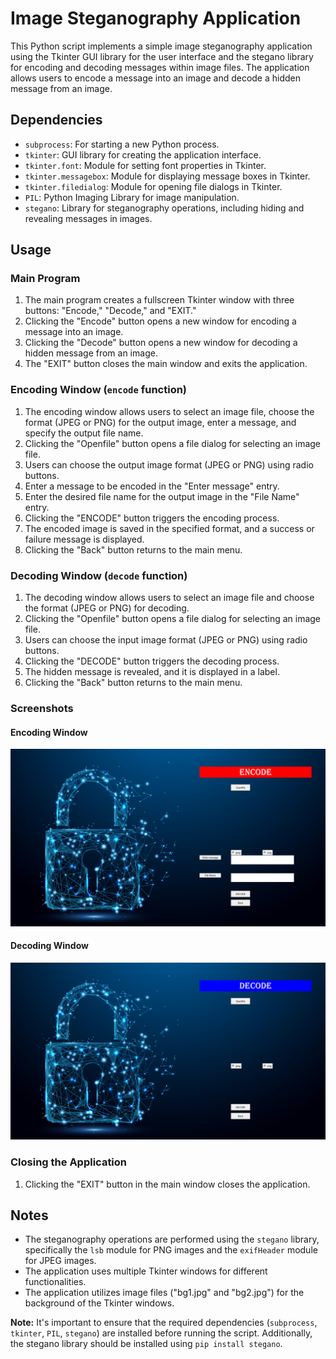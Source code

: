 # Image Steganography Application

This Python script implements a simple image steganography application using the Tkinter GUI library for the user interface and the stegano library for encoding and decoding messages within image files. The application allows users to encode a message into an image and decode a hidden message from an image.

## Dependencies

- `subprocess`: For starting a new Python process.
- `tkinter`: GUI library for creating the application interface.
- `tkinter.font`: Module for setting font properties in Tkinter.
- `tkinter.messagebox`: Module for displaying message boxes in Tkinter.
- `tkinter.filedialog`: Module for opening file dialogs in Tkinter.
- `PIL`: Python Imaging Library for image manipulation.
- `stegano`: Library for steganography operations, including hiding and revealing messages in images.

## Usage

### Main Program

1. The main program creates a fullscreen Tkinter window with three buttons: "Encode," "Decode," and "EXIT."
2. Clicking the "Encode" button opens a new window for encoding a message into an image.
3. Clicking the "Decode" button opens a new window for decoding a hidden message from an image.
4. The "EXIT" button closes the main window and exits the application.

### Encoding Window (`encode` function)

1. The encoding window allows users to select an image file, choose the format (JPEG or PNG) for the output image, enter a message, and specify the output file name.
2. Clicking the "Openfile" button opens a file dialog for selecting an image file.
3. Users can choose the output image format (JPEG or PNG) using radio buttons.
4. Enter a message to be encoded in the "Enter message" entry.
5. Enter the desired file name for the output image in the "File Name" entry.
6. Clicking the "ENCODE" button triggers the encoding process.
7. The encoded image is saved in the specified format, and a success or failure message is displayed.
8. Clicking the "Back" button returns to the main menu.

### Decoding Window (`decode` function)

1. The decoding window allows users to select an image file and choose the format (JPEG or PNG) for decoding.
2. Clicking the "Openfile" button opens a file dialog for selecting an image file.
3. Users can choose the input image format (JPEG or PNG) using radio buttons.
4. Clicking the "DECODE" button triggers the decoding process.
5. The hidden message is revealed, and it is displayed in a label.
6. Clicking the "Back" button returns to the main menu.

### Screenshots

#### Encoding Window

![Encode Window](screens/encode%20screen.png)

#### Decoding Window

![Decode Window](screens/decode%20screen.png)

### Closing the Application

1. Clicking the "EXIT" button in the main window closes the application.

## Notes

- The steganography operations are performed using the `stegano` library, specifically the `lsb` module for PNG images and the `exifHeader` module for JPEG images.
- The application uses multiple Tkinter windows for different functionalities.
- The application utilizes image files ("bg1.jpg" and "bg2.jpg") for the background of the Tkinter windows.

**Note:** It's important to ensure that the required dependencies (`subprocess`, `tkinter`, `PIL`, `stegano`) are installed before running the script. Additionally, the stegano library should be installed using `pip install stegano`.
